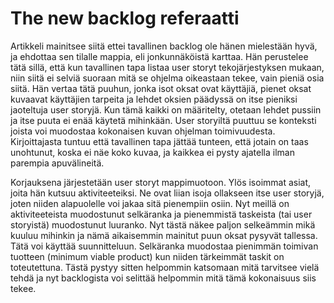 # The new backlog referaatti

Artikkeli mainitsee siitä ettei tavallinen backlog ole hänen mielestään hyvä, ja ehdottaa sen tilalle mappia, eli jonkunnäköistä karttaa. Hän perustelee tätä sillä, että kun tavallinen tapa listaa user storyt tekojärjestyksen mukaan, niin siitä ei selviä suoraan mitä se ohjelma oikeastaan tekee, vain pieniä osia siitä. Hän vertaa tätä puuhun, jonka isot oksat ovat käyttäjiä, pienet oksat kuvaavat käyttäjien tarpeita ja lehdet oksien päädyssä on itse pieniksi jaoteltuja user storyjä. Kun tämä kaikki on määritelty, otetaan lehdet pussiin ja itse puuta ei enää käytetä mihinkään. User storyiltä puuttuu se konteksti joista voi muodostaa kokonaisen kuvan ohjelman toimivuudesta. Kirjoittajasta tuntuu että tavallinen tapa jättää tunteen, että jotain on taas unohtunut, koska ei näe koko kuvaa, ja kaikkea ei pysty ajatella ilman parempia apuvälineitä.

Korjauksena järjestetään user storyt mappimuotoon. Ylös isoimmat asiat, joita hän kutsuu aktiviteeteiksi. Ne ovat liian isoja ollakseen itse user storyjä, joten niiden alapuolelle voi jakaa sitä pienempiin osiin. Nyt meillä on aktiviteeteista muodostunut selkäranka ja pienemmistä taskeista (tai user storyistä) muodostunut luuranko. Nyt tästä näkee paljon selkeämmin mikä kuuluu mihinkin ja nämä aikaisemmin mainitut puun oksat pysyvät tallessa. Tätä voi käyttää suunnitteluun. Selkäranka muodostaa pienimmän toimivan tuotteen (minimum viable product) kun niiden tärkeimmät taskit on toteutettuna. Tästä pystyy sitten helpommin katsomaan mitä tarvitsee vielä tehdä ja nyt backlogista voi selittää helpommin mitä tämä kokonaisuus siis tekee.